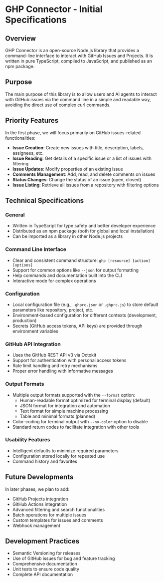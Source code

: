 # GHP Connector - Initial Specifications

## Overview

GHP Connector is an open-source Node.js library that provides a command-line interface to interact with GitHub Issues and Projects. It is written in pure TypeScript, compiled to JavaScript, and published as an npm package.

## Purpose

The main purpose of this library is to allow users and AI agents to interact with GitHub issues via the command line in a simple and readable way, avoiding the direct use of complex curl commands.

## Priority Features

In the first phase, we will focus primarily on GitHub issues-related functionalities:

- **Issue Creation**: Create new issues with title, description, labels, assignees, etc.
- **Issue Reading**: Get details of a specific issue or a list of issues with filtering
- **Issue Updates**: Modify properties of an existing issue
- **Comments Management**: Add, read, and delete comments on issues
- **Status Changes**: Change the status of an issue (open, closed)
- **Issue Listing**: Retrieve all issues from a repository with filtering options

## Technical Specifications

### General

- Written in TypeScript for type safety and better developer experience
- Distributed as an npm package (both for global and local installation)
- Can be imported as a library in other Node.js projects

### Command Line Interface

- Clear and consistent command structure: `ghp [resource] [action] [options]`
- Support for common options like `--json` for output formatting
- Help commands and documentation built into the CLI
- Interactive mode for complex operations

### Configuration

- Local configuration file (e.g., `.ghprc.json` or `.ghprc.js`) to store default parameters like repository, project, etc.
- Environment-based configuration for different contexts (development, production)
- Secrets (GitHub access tokens, API keys) are provided through environment variables

### GitHub API Integration

- Uses the GitHub REST API v3 via Octokit
- Support for authentication with personal access tokens
- Rate limit handling and retry mechanisms
- Proper error handling with informative messages

### Output Formats

- Multiple output formats supported with the `--format` option:
  - Human-readable format optimized for terminal display (default)
  - JSON format for integration and automation
  - Text format for simple machine processing
  - Table and minimal formats (planned)
- Color-coding for terminal output with `--no-color` option to disable
- Standard return codes to facilitate integration with other tools

### Usability Features

- Intelligent defaults to minimize required parameters
- Configuration stored locally for repeated use
- Command history and favorites

## Future Developments

In later phases, we plan to add:

- GitHub Projects integration
- GitHub Actions integration
- Advanced filtering and search functionalities
- Batch operations for multiple issues
- Custom templates for issues and comments
- Webhook management

## Development Practices

- Semantic Versioning for releases
- Use of GitHub issues for bug and feature tracking
- Comprehensive documentation
- Unit tests to ensure code quality
- Complete API documentation
